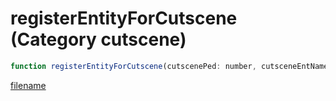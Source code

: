 # registerEntityForCutscene (Category cutscene)

```js
function registerEntityForCutscene(cutscenePed: number, cutsceneEntName: string, p2: number, modelHash: number, p4: number): void
```

[filename](registerEntityForCutscene_m.md ':include')